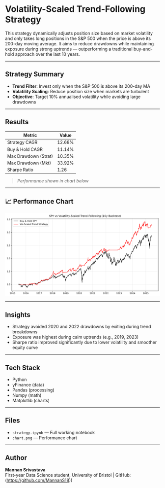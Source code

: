 # Volatility-Scaled Trend-Following Strategy

This strategy dynamically adjusts position size based on market volatility and only takes long positions in the S&P 500 when the price is above its 200-day moving average. It aims to reduce drawdowns while maintaining exposure during strong uptrends — outperforming a traditional buy-and-hold approach over the last 10 years.

---

## Strategy Summary

-  **Trend Filter**: Invest only when the S&P 500 is above its 200-day MA  
-  **Volatility Scaling**: Reduce position size when markets are turbulent  
-  **Objective**: Target 10% annualised volatility while avoiding large drawdowns

---

## Results

| Metric              | Value      |
|---------------------|------------|
| Strategy CAGR       |   12.68%   |
| Buy & Hold CAGR     |   11.14%   |
| Max Drawdown (Strat)|   10.35%   |
| Max Drawdown (Mkt)  |   33.92%   |
| Sharpe Ratio        |    1.26    |

>  *Performance shown in chart below*

---

## 📈 Performance Chart

![Strategy vs Buy & Hold](chart.png)

---

##  Insights

- Strategy avoided 2020 and 2022 drawdowns by exiting during trend breakdowns  
- Exposure was highest during calm uptrends (e.g., 2019, 2023)  
- Sharpe ratio improved significantly due to lower volatility and smoother equity curve

---

##  Tech Stack

- Python  
- yFinance (data)  
- Pandas (processing)  
- Numpy (math)  
- Matplotlib (charts)  

---

##  Files

- `strategy.ipynb` — Full working notebook  
- `chart.png` — Performance chart  

---

##  Author

**Mannan Srivastava**  
First-year Data Science student, University of Bristol | GitHub: (https://github.com/MannanS18))
